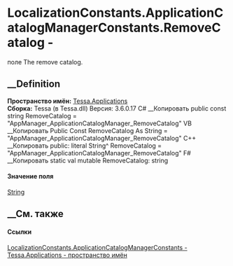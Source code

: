 # LocalizationConstants.ApplicationCatalogManagerConstants.RemoveCatalog -
поле
The remove catalog.
## __Definition
 **Пространство имён:** [Tessa.Applications](N_Tessa_Applications.htm)  
 **Сборка:** Tessa (в Tessa.dll) Версия: 3.6.0.17
C# __Копировать
     public const string RemoveCatalog = "AppManager_ApplicationCatalogManager_RemoveCatalog"
VB __Копировать
     Public Const RemoveCatalog As String = "AppManager_ApplicationCatalogManager_RemoveCatalog"
C++ __Копировать
     public:
    literal String^ RemoveCatalog = "AppManager_ApplicationCatalogManager_RemoveCatalog"
F# __Копировать
     static val mutable RemoveCatalog: string
#### Значение поля
[String](https://learn.microsoft.com/dotnet/api/system.string)
##  __См. также
#### Ссылки
[LocalizationConstants.ApplicationCatalogManagerConstants -
](T_Tessa_Applications_LocalizationConstants_ApplicationCatalogManagerConstants.htm)
[Tessa.Applications - пространство имён](N_Tessa_Applications.htm)

